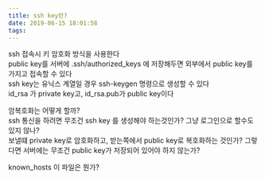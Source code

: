 ```yaml
---
title: ssh key란?
date: 2019-06-15 18:01:58
tags:
---
```


ssh 접속시 키 암호화 방식을 사용한다  
public key를 서버에 .ssh/authorized_keys 에 저장해두면 외부에서 public key를 가지고 접속할 수 있다  
ssh key는 유닉스 계열일 경우 ssh-keygen 명령으로 생성할 수 있다  
id_rsa 가 private key고, id_rsa.pub가 public key이다  

암복호화는 어떻게 할까?  
ssh 통신을 하려면 무조건 ssh key 를 생성해야 하는것인가?
그냥 로그인으로 할수도 있지 않나?  
보낼떄 private key로 암호화하고, 받는쪽에서 public key로 복호화하는 것인가?
그렇다면 서버에는 무조건 public key가 저장되어 있어야 하지 않는가?

known_hosts 이 파일은 뭔가?

<!-- more -->